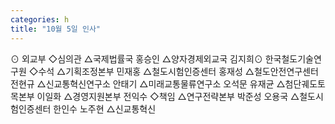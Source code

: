 ```yaml
---
categories: h
title: "10월 5일 인사"
---
```

⊙ 외교부 ◇심의관 △국제법률국 홍승인 △양자경제외교국 김지희⊙ 한국철도기술연구원  ◇수석 △기획조정본부 민재홍 △철도시험인증센터 홍재성 △철도안전연구센터 전현규 △신교통혁신연구소 안태기 △미래교통물류연구소 오석문  유재균 △첨단궤도토목본부 이일화 △경영지원본부 전익수 ◇책임 △연구전략본부 박준성 오용국 △철도시험인증센터 한인수  노주현 △신교통혁신